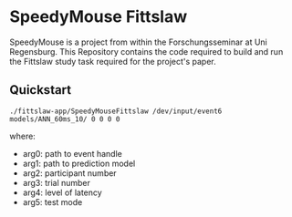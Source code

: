 # SpeedyMouse Fittslaw
SpeedyMouse is a project from within the Forschungsseminar at Uni Regensburg. This Repository contains the code required to build and run the Fittslaw study task required for the project's paper.

## Quickstart
`./fittslaw-app/SpeedyMouseFittslaw /dev/input/event6 models/ANN_60ms_10/ 0 0 0 0`

where:
- arg0: path to event handle
- arg1: path to prediction model
- arg2: participant number
- arg3: trial number
- arg4: level of latency
- arg5: test mode

